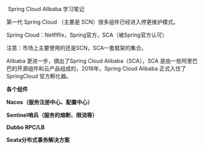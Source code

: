 ​                                                        Spring Cloud Alibaba 学习笔记

第⼀代 Spring Cloud （主要是 SCN）很多组件已经进⼊停更维护模式。

Spring Cloud：Netflflix，Spring官⽅，SCA（被Spring官⽅认可）

注意：市场上主要使⽤的还是SCN，SCA⼀套框架的集合。

Alibaba 更进⼀步，搞出了Spring Cloud Alibaba（SCA），SCA 是由⼀些阿⾥巴巴的开源组件和云产品组成的，2018年，Spring Cloud Alibaba 正式⼊住了 SpringCloud 官⽅孵化器。

**各个组件**

**Nacos（服务注册中⼼、配置中⼼）**

**Sentinel哨兵（服务的熔断、限流等）**

**Dubbo RPC/LB**

**Seata分布式事务解决⽅案**




